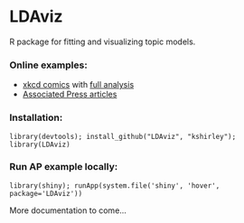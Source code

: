 LDAviz
======

R package for fitting and visualizing topic models. 

### Online examples:

* [xkcd comics](http://glimmer.rstudio.com/cpsievert/xkcd/) with [full analysis](http://bit.ly/19Dmedr)
* [Associated Press articles](http://glimmer.rstudio.com/cpsievert/LDAviz/)

### Installation:

```library(devtools); install_github("LDAviz", "kshirley"); library(LDAviz)```

### Run AP example locally:

```library(shiny); runApp(system.file('shiny', 'hover', package='LDAviz'))```

More documentation to come...
